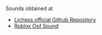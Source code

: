 Sounds obtained at

- [Lichess official Github Repository](https://github.com/lichess-org/lila/tree/master/public/sound)
- [Roblox Oof Sound](https://www.gamespecifications.com/roblox-oof-sound-download/)